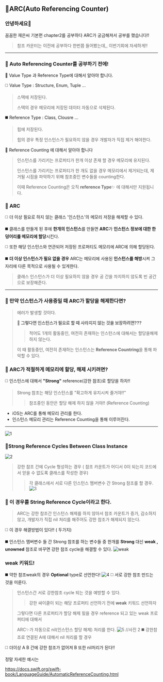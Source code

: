 ## 🤔ARC(Auto Referencing Counter)

### 안녕하세요👋
꼼꼼한 재은씨 기본편 chapter2를 공부하다 ARC가 궁금해져서 공부를 했습니다!!
> 참조 카운터는 이전에 공부하다 한번쯤 들어봤는데,, 이번기회에 자세하게!!

---

### 🔭 Auto Referencing Counter를 공부하기 전에!

🌱 Value Type 과 Reference Type에 대해서 알아야 합니다.

:white_medium_square: Value Type : Structure, Enum, Tuple ...

> 스택에 저장된다. 
>
> 스택의 경우 메모리에 저장된 데이터 자동으로 삭제된다.

:black_medium_square: Reference Type  : Class, Clousre ... 
> 힙에 저장된다.
>
>힙의 경우 특정 인스턴스가 필요하지 않을 경우 개발자가 직접 제거 해야한다.

🌱 Reference Counting 에 대해서 알아야 합니다

> 인스턴스를 가리키는 프로퍼티가 한개 이상 존재 할 경우 메모리에 유지된다.
>
> 인스턴스를 가리키는 프로퍼티가 한 개도 없을 경우 메모리에서 제거되는데,
> 제거될 시점을 파악하기 위해 참조중인 변수들을 counting한다.
>
> 이때 Reference Counting은 오직 **reference Type**✨ 에 대해서만 지원됩니다.

### 🔭 ARC

:white_medium_square: 더 이상 필요로 하지 않는 클래스 '인스턴스'의 메모리 저장을 해제할 수  있다.

:black_medium_square: 클래스를 만들게 된 후에 **한개의 인스턴스**를 만들면 **ARC**가 **인스턴스 정보에 대한 한 덩어리를 메모리에 할당**시킨다.

:white_medium_square: 또한 해당 인스턴스와 연관되어 저장된 프로퍼티도 메모리에 ARC에 의해 할당된다.

:black_medium_square: **더 이상 인스턴스가 필요 없을 경우** ARC는 메모리에 사용된 **인스턴스를 해방**시켜 그 자리에 다른 목적으로 사용될 수 있게한다.
> 클래스 인스턴스가 더 이상 필요하지 않을 경우 공 간을 차지하지 않도록 빈 공간으로 보장해준다.

---

### 🤔 만약 인스턴스가 사용중일 때 ARC가 할당을 해제한다면?

> 에러가 발생할 것이다.
> 
> **🔭 그렇다면 인스턴스가 필요로 할 때 사라지지 않는 것을 보장하려면???**
> > 적어도 1개의 활동중인, 여전히 존재하는 인스턴스에 대해서는 할당을해제하지 않는다.
> 
> 이 때 활동중인, 여전히 존재하는 인스턴스는 **Reference Countring**을 통해 파악할 수 있다.

### 🔭   ARC가 적절하게 메모리에 할당, 해제 시키려면?

:white_medium_square: 인스턴스에 대해서 **"Strong"**  reference(강한 참조)로 할당을 하자!! 

> Strong 참조는 해당 인스턴스를 "확고하게 유지시켜 줄거야!!"
> > 참조중인 동안은 할당 해제 하지 않을 거야!! (Reference Counting)

- iOS는 ARC를 통해 메모리 관리를 한다.
- 인스턴스 메모리 관리는 Reference Counting을 통해 이루어진다.

---

![1](https://user-images.githubusercontent.com/96910404/156913171-75d05fb0-383f-4c8e-ae37-8758d2a1a3b3.png)
###  🔭Strong Reference Cycles Between Class Instance
![2](https://user-images.githubusercontent.com/96910404/156913177-7dae526f-cebe-4a12-8e5d-06b662c58a4b.png)
> 강한 참조 간에 Cycle 형성하는 경우 ( 참조 카운트가 어디서 0이 되는지 코드에서 얻을 수 없도록 클래스를 작성한 경우)
>  > 각 클래스에서 서로 다른 인스턴스 멤버변수 간 Strong 참조를 할 경우.
![3](https://user-images.githubusercontent.com/96910404/156913178-a8dceeca-1d42-486c-8340-00ee173e3de2.png)
 ### 🤔 이 경우를 String Reference Cycle이라고 한다. 
 
 > ARC는 강한 참조간 인스턴스 해제를 하지 않아서 참조 카운트가 증가, 감소하지 않고, 개발자가 직접 nil 처리를 해주어도 강한 참조가 해제되지 않는다.
  
:white_medium_square: 이 경우 해결방법이 있다!! ( 두가지)

:black_medium_square: 인스턴스 멤버변수 들 간 Strong 참조를 하는 변수들 중 한개를 **Strong** 대신 **weak , unowned** 참조로 바꾸면 강한 참조 cycle을 해결할 수 있다.
![weak](https://user-images.githubusercontent.com/96910404/156913181-005d9410-756b-484f-b854-f19e49059163.jpeg)
### weak 키워드!

:black_medium_square: 약한 참조weak의 경우 **Optional** type로 선언한다!
![4](https://user-images.githubusercontent.com/96910404/156913179-8730a8cb-6cf1-4bd7-96d5-10a6b04a5195.png)
:white_medium_square: 서로 강한 참조 만드는 것을 미룬다.
> 인스턴스간 서로 강한참조 cycle 되는 것을 예방할 수 있다.
>  > 강한 싸이클이 되는 해당 프로퍼티 선언하기 전에 **weak** 키워드 선언하자
>  
>  그렇다면 다른 프로퍼티가 할당 해제 됬을 경우 reference 되고 있는 weak 프로퍼티에 대해서 
>
> ARC✨가 자동으로 nil(인스턴스 할당 해제) 처리를 한다.
![5](https://user-images.githubusercontent.com/96910404/156913180-2d0c7ab5-2b04-4e01-9c84-ebc08bb202a8.png)
//사진 2
:black_medium_square: 강한참조로 연결된 A에 대해서 nil 처리를 할 경우

:white_medium_square: 더이상 A B 간에 강한 참조가 없어져 B 또한 nil처리가 된다!!

정말 자세한 예시는

https://docs.swift.org/swift-book/LanguageGuide/AutomaticReferenceCounting.html
